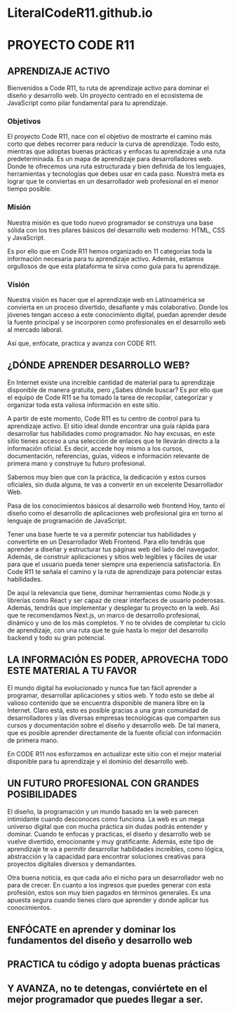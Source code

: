 # LiteralCodeR11.github.io

# PROYECTO CODE R11
## APRENDIZAJE ACTIVO
Bienvenidos a Code R11, tu ruta de aprendizaje activo para dominar el diseño y desarrollo web. Un proyecto centrado en el ecosistema de JavaScript como pilar fundamental para tu aprendizaje.

### Objetivos
El proyecto Code R11, nace con el objetivo de mostrarte el camino más corto que debes recorrer para reducir la curva de aprendizaje. Todo esto, mientras que adoptas buenas prácticas y enfocas tu aprendizaje a una ruta predeterminada. Es un mapa de aprendizaje para desarrolladores web. Donde te ofrecemos una ruta estructurada y bien definida de los lenguajes, herramientas y tecnologías que debes usar en cada paso. Nuestra meta es lograr que te conviertas en un desarrollador web profesional en el menor tiempo posible.

### Misión
Nuestra misión es que todo nuevo programador se construya una base sólida con los tres pilares básicos del desarrollo web moderno: HTML, CSS y JavaScript.

Es por ello que en Code R11 hemos organizado en 11 categorías toda la información necesaria para tu aprendizaje activo. Además, estamos orgullosos de que esta plataforma te sirva como guía para tu aprendizaje.

### Visión
Nuestra visión es hacer que el aprendizaje web en Latinoamérica se convierta en un proceso divertido, desafiante y más colaborativo. Donde los jóvenes tengan acceso a este conocimiento digital, puedan aprender desde la fuente principal y se incorporen como profesionales en el desarrollo web al mercado laboral.

Así que, enfócate, practica y avanza con CODE R11.

## ¿DÓNDE APRENDER DESARROLLO WEB?
En Internet existe una increíble cantidad de material para tu aprendizaje disponible de manera gratuita, pero ¿Sabes dónde buscar? Es por ello que el equipo de Code R11 se ha tomado la tarea de recopilar, categorizar y organizar toda esta valiosa información en este sitio.

A partir de este momento, Code R11 es tu centro de control para tu aprendizaje activo. El sitio ideal donde encontrar una guía rápida para desarrollar tus habilidades como programador. No hay excusas, en este sitio tienes acceso a una selección de enlaces que te llevarán directo a la información oficial. Es decir, accede hoy mismo a los cursos, documentación, referencias, guías, videos e información relevante de primera mano y construye tu futuro profesional.

Sabemos muy bien que con la práctica, la dedicación y estos cursos oficiales, sin duda alguna, te vas a convertir en un excelente Desarrollador Web.

Pasa de los conocimientos básicos al desarrollo web frontend
Hoy, tanto el diseño como el desarrollo de aplicaciones web profesional gira en torno al lenguaje de programación de JavaScript.

Tener una base fuerte te va a permitir potenciar tus habilidades y convertirte en un Desarrollador Web Frontend. Para ello tendrás que aprender a diseñar y estructurar tus páginas web del lado del navegador. Además, de construir aplicaciones y sitios web legibles y fáciles de usar para que el usuario pueda tener siempre una experiencia satisfactoria. En Code R11 te señala el camino y la ruta de aprendizaje para potenciar estas habilidades.

De aquí la relevancia que tiene, dominar herramientas como Node.js y librerías como React y ser capaz de crear interfaces de usuario poderosas. Además, tendrás que implementar y desplegar tu proyecto en la web. Así que te recomendamos Next.js, un marco de desarrollo profesional, dinámico y uno de los más completos. Y no te olvides de completar tu ciclo de aprendizaje, con una ruta que te guie hasta lo mejor del desarrollo backend y todo su gran potencial.

## LA INFORMACIÓN ES PODER, APROVECHA TODO ESTE MATERIAL A TU FAVOR
El mundo digital ha evolucionado y nunca fue tan fácil aprender a programar, desarrollar aplicaciones y sitios web. Y todo esto se debe al valioso contenido que se encuentra disponible de manera libre en la Internet. Claro está, esto es posible gracias a una gran comunidad de desarrolladores y las diversas empresas tecnológicas que comparten sus cursos y documentación sobre el diseño y desarrollo web. De tal manera, que es posible aprender directamente de la fuente oficial con información de primera mano.

En CODE R11 nos esforzamos en actualizar este sitio con el mejor material disponible para tu aprendizaje y el dominio del desarrollo web.

## UN FUTURO PROFESIONAL CON GRANDES POSIBILIDADES
El diseño, la programación y un mundo basado en la web parecen intimidante cuando desconoces como funciona. La web es un mega universo digital que con mucha práctica sin dudas podrás entender y dominar. Cuando te enfocas y practicas, el diseño y desarrollo web se vuelve divertido, emocionante y muy gratificante. Además, este tipo de aprendizaje te va a permitir desarrollar habilidades increíbles, como lógica, abstracción y la capacidad para encontrar soluciones creativas para proyectos digitales diversos y demandantes.

Otra buena noticia, es que cada año el nicho para un desarrollador web no para de crecer. En cuanto a los ingresos que puedes generar con esta profesión, estos son muy bien pagados en términos generales. Es una apuesta segura cuando tienes claro que aprender y donde aplicar tus conocimientos.

## ENFÓCATE en aprender y dominar los fundamentos del diseño y desarrollo web

## PRACTICA tu código y adopta buenas prácticas

## Y AVANZA, no te detengas, conviértete en el mejor programador que puedes llegar a ser.
